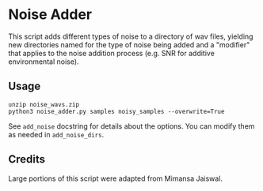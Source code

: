 # Noise Adder
This script adds different types of noise to a directory of wav files, yielding new directories named for the type of noise being added and a "modifier" that applies to the noise addition process (e.g. SNR for additive environmental noise).

## Usage
```
unzip noise_wavs.zip
python3 noise_adder.py samples noisy_samples --overwrite=True
```

See `add_noise` docstring for details about the options.  You can modify them as needed in `add_noise_dirs`.

## Credits
Large portions of this script were adapted from Mimansa Jaiswal.
